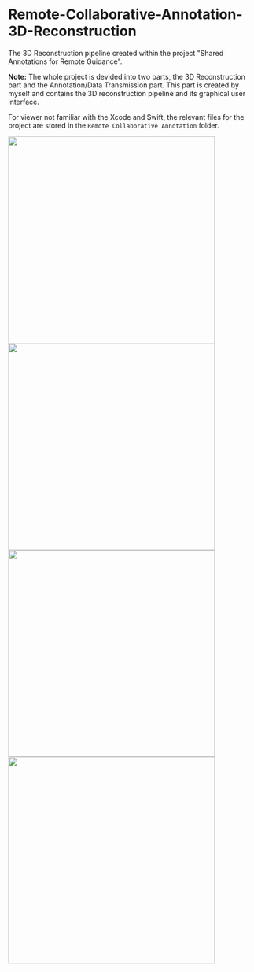 # Remote-Collaborative-Annotation-3D-Reconstruction
The 3D Reconstruction pipeline created within the project "Shared Annotations for Remote Guidance".

**Note:** The whole project is devided into two parts, the 3D Reconstruction part and the Annotation/Data Transmission part. This part is created by myself and contains the 3D reconstruction pipeline and its graphical user interface.

For viewer not familiar with the Xcode and Swift, the relevant files for the project are stored in the `Remote Collaborative Annotation` folder.

<p float="left">
  <img src="video/video1.gif" width="420" />
  <img src="video/video2.gif" width="420" /> 
  <img src="video/video3.gif" width="420" />
  <img src="video/video4.gif" width="420" /> 
</p>

